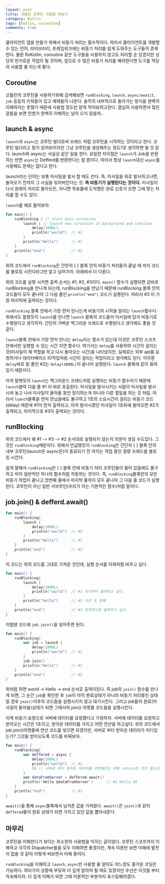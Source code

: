 ```yaml
---
layout: post
title: 코틀린 코루틴 사용법 맛보기
category: Kotlin
tags: [kotlin, coroutine]
comments: true
---
```


클라이언트 앱을 만들기 위해서 비동기 처리는 필수적이다. 따라서 클라이언트를 개발할 수 있는 언어, 라이브러리, 프레임워크에는 비동기 처리를 쉽게 도와주는 도구들이 존재한다. 물론 RxKotlin, coroutine 같은 도구들을 사용하지 않고도 처리할 순 있겠지만 상당히 번거로운 작업이 될 것이며, 앞으로 수 많은 비동기 처리를 해야한다면 도구를 적당히 사용할 줄 아는게 좋다.

## Coroutine
코틀린의 코루틴을 사용하기위해 검색해보면 `runBlocking`, `launch`, `async/awatit`, `job` 등등의 키워들이 있고 예제들이 나온다. 솔직히 내부적으로 돌아가는 방식을 완벽히 이해하지는 못했기 때문에 사용법 정도만 얕게 적어보려고한다. 열심히 사용하면서 많은 글들을 보면 언젠가 완벽히 이해하는 날이 오지 않을까..

## launch & async
`launch`과 `async`는 코루틴 빌더로써 쓰레드 처럼 코루틴을 시작하는 것이라고 한다. 코루틴 빌더라고 뭔가 있어보이지만 그냥 코루틴을 생성해주는 정도?로 생각하면 될 것 같다. launch와 async는 사실상 같은 일을 한다. 유일한 차이점은 `launch`가 Job을 반환하는 반면 `async`는 Defferd를 반환한다는 점 뿐이다. 따라서 항상 `launch`대신 `async`를 사용해도 문제는 없다고 한다.

launch라는 단어는 보통 미사일을 발사 할 때도 쓴다. 즉, 미사일을 위로 발사하고나면, 돌아오기 전까지 그 사실을 잊어버린다는 것. **즉 비동기가 실행된다는 것이다.** 미사일이 다시 원래의 자리로 돌아오든, 아니면 목표물에 도착했든 완료 신호가 오면 그에 맞는 처리를 할 수도 있다.

`launch`를 예로 들어보자. 
```kotlin
fun main() { 
    runBlocking { // start main coroutine
        launch { // launch new coroutine in background and continue
            delay(1000L) 
            println("world")  // #2
        } 
        println("Hello")      // #1
    } 
    println("end")            // #3
}
```
위의 코드에서 `runBlocking`은 간한히 { } 블록 안의 비동기 처리들이 끝날 때 까지 코드를 블로킹 시킨다라고만 알고 넘어가자. 아래에서 더 다룬다.

위의 코드를 실행 시키면 출력 순서는 #1, #2, #3이다. `main()` 함수가 실행되면 곧바로 runBlocking을 만나게 되는데, runBlocking을 만났기 때문에 runBlocking 블록 안의 코드들이 모두 끝나야 그 다음 줄인 `println("end")` 코드가 실행된다. 따라서 #3 이 가장 마지막에 출력되는 것이다.

`runBlocking` 블록 안에서 가장 먼저 만나는게 비동기의 시작을 알리는 `launch`함수다. 위에서도 말했듯이 `launch`를 만나면 `launch` 블록의 코드들이 미사일에 담겨 비동기로 수행된다고 생각하자. 간단히 가벼운 백그라운 쓰레드로 수행된다고 생각해도 좋을 것 같다. 

`launch`블록 안에서 가장 먼저 만나는 `delay`라는 함수가 있는데 이것은 코루틴 스코프 안에서만 실행할 수 있는 시간 지연 함수다. 여기서는 `delay`를 사용하여 시간이 걸리는 것(미사일이 제 역할을 하고 다시 돌아오는 시간)을 나타냈지만, 실제로는 외부 api를 요청하거나 데이터베이스 IO작업처럼 시간이 걸리는 작업이라고 생각해도 된다. 아무튼 `delay`바로 밑 줄인 #2는 `delay(1000L)`이 끝나야 실행된다. `launch` 블록에 같이 묶여있기 때문이다. 

아까 말햇듯이 `launch`는 백그라운드 쓰레드처럼 실행되는 비동기 함수이기 때문에 `launch`블락 다음 줄 #1 이 바로 호출된다. 미사일을 발사시키는 사람이 미사일을 발사시켜 놓고 나서 미사일이 돌아올 동안 정지하는게 아니라 다른 할일을 하는 것 처럼. 따라서 `luanch`블록을 먼저 만났음에도 불구하고 1초의 소요시간이 걸리는 비동기 코드(delay) 때문에 #1이 먼저 출력되고, 아까 발사시켰던 미사일이 1초뒤에 돌아오면 #2가 출력되고, 마지막으로 #3이 출력되는 것이다.

## runBlocking
위의 코드에서 왜 #1 -> #3 -> #2 순서대로 실행되지 않는지 의문이 생길 수도있다. 그 것은 `runBlocking`때문이다. 위에서 언급했듯이 `runBlocking`은 간단히 { } 블록 안의 내부 코루틴(launch든 async든)이 종료되기 전 까지는 작업 중인 경량 쓰레드를 블로킹 시킨다. 

쉽게 말해서 `runBlocking`은 { } 블록 안에 비동기 처리 코루틴들이 들어 있음에도 불구하고 마치 일반적인 하나의 함수처럼 작동하는 것이다. 즉, `runBlocking`블록안의 모든 비동기 작업이 끝나고,첫번째 줄에서 마지막 줄까지 모두 끝나야 그 다음 줄 코드가 실행된다. 코루틴이 아닌 일반 서브루틴(우리가 아는 기본적인 함수)처럼 말이다.

## job.join() & defferd.await()
```kotlin
fun main() { 
    runBlocking{ 
        launch { 
            delay(1000L) 
            println("world")  // #2
        } 
        println("Hello")      // #1
    } 
    println("end")            // #3
}
```
이 코드는 위의 코드를 그대로 가져온 것인데, 실행 순서를 아래처럼 바꾸고 싶다.
```kotlin
fun main() { 
    runBlocking{ 
        launch { 
            delay(1000L) 
            println("world")  // #1 이거부터 출력하고 싶다.
        } 
        println("hello")      // #2 이건 두 번째
    } 
    println("end")            // #3 마지막으로 출력하고 싶다.
}
```
이럴땐 코드에 `job.join()`을 넣어주면 된다.
```kotlin
fun main() { 
    runBlocking{ 
        var job = launch { 
            delay(1000L) 
            println("world")  // #1
        } 
        job.join()
        println("Hello")      // #2
    } 
    println("end")            // #3
}
```
위처럼 하면 world -> Hello -> end 순서로 출력이된다. 즉 job의 `join()` 함수를 만나게 되면, 그 순간 `job`을 확인한 후 `job`이 아직 완료상태가 아니라 비동기 처리중인 상태일 경우 `join()`이후의 코드들을 실행시키지 않고 대기시킨다. 그리고 job들이 완료(미사일이 돌아옴)상태가 되면 그때서야 join() 아랫줄 코드들을 실행시킨다.

이제 비동기 요청으로 서버에 데이터를 요청했다고 가정하자. 서버에 데이터를 요청하고 받아오는 시간은 1초이고, 받아온 데이터를 가지고 어떤 연산을 하고싶다.
위의 코드에서 job.join()아랫줄에 연산 코드를 넣으면 되겠지만, 서버로 부터 받아온 데이터가 어디있는가? 그것을 받아오도록 코드를 바꿔보자.

```kotlin
fun main() { 
    runBlocking{ 
        var deffered = async { 
            delay(1000L) 
            println("world")  // #1
            50 // 서버로 부터 받아온 데이터를 리턴해주는 부분 return은 적지 않는다.
        } 
        var dataFromServer = deffered.await()
        println(`Hello $dataFromServer`)      // #2 Hello 50
    } 
    println("end")            // #3
}
```
`await()`을 통해 `async`블록에서 넘겨준 값을 가져왔다. `await()`은 `join()`과 같이 `deffered`들이 완료 상태가 되면 가지고 있던 값을 뽑아내준다.

## 마무리
코루틴을 이해한다기 보다는 최소한의 사용법을 익히는 글이었다. 코루틴 스코프까지 이해하고 각각의 Dispatcher들을 모두 이해하면 좋겠지만, 계속 이론만 보면 이해에 발전이 없을 것 같아 이렇게 써보면서 이해 중이다. 

`runBlocking`을 이해하고 `launch`, `async`만 사용할 줄 알아도 어느정도 즐거운 코딩은 가능하다. 여러가지 상황에 부딪혀 더 깊게 알아야 될 때도 있겠지만 우선은 이것들 부터 익숙해지자. 더 깊게 이해가 되면 그때 이론적인 부분까지 포스팅해야겠다.